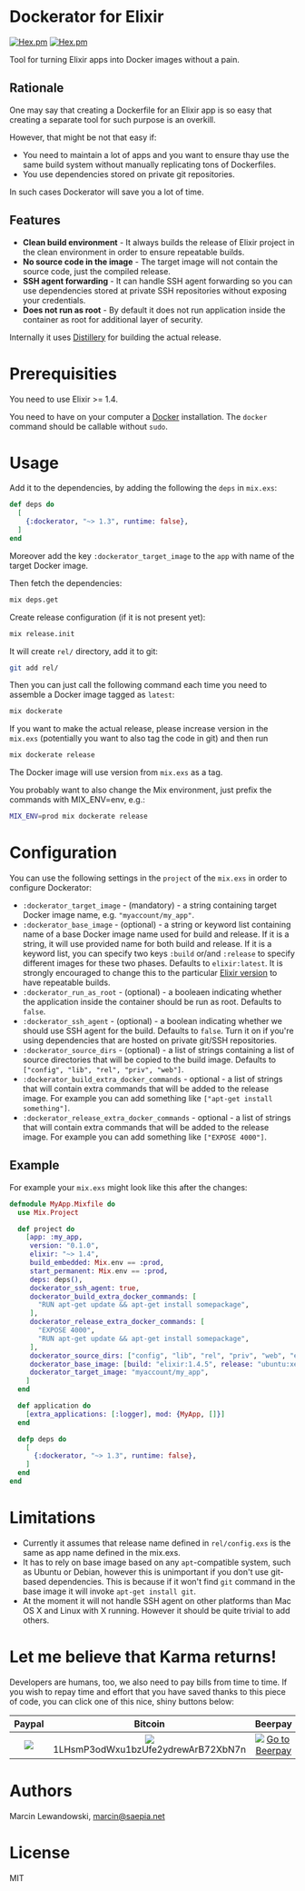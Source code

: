 # Dockerator for Elixir

[![Hex.pm](https://img.shields.io/hexpm/v/dockerator.svg)](https://hex.pm/packages/dockerator)
[![Hex.pm](https://img.shields.io/hexpm/dt/dockerator.svg)](https://hex.pm/packages/dockerator)

Tool for turning Elixir apps into Docker images without a pain.

## Rationale

One may say that creating a Dockerfile for an Elixir app is so easy that
creating a separate tool for such purpose is an overkill.

However, that might be not that easy if:

* You need to maintain a lot of apps and you want to ensure thay use the same
  build system without manually replicating tons of Dockerfiles.
* You use dependencies stored on private git repositories.

In such cases Dockerator will save you a lot of time.

## Features

* **Clean build environment** - It always builds the release of Elixir project 
  in the clean environment in order to ensure repeatable builds.
* **No source code in the image** - The target image will not contain the
  source code, just the compiled release.
* **SSH agent forwarding** - It can handle SSH agent forwarding so you can use 
  dependencies stored at private SSH repositories without exposing your 
  credentials.
* **Does not run as root** - By default it does not run application inside
  the container as root for additional layer of security.

Internally it uses [Distillery](https://github.com/bitwalker/distillery) for
building the actual release.


# Prerequisities

You need to use Elixir >= 1.4.

You need to have on your computer a [Docker](https://docker.io) installation.
The `docker` command should be callable without `sudo`.


# Usage

Add it to the dependencies, by adding the following the `deps` in `mix.exs`:

```elixir
def deps do
  [
    {:dockerator, "~> 1.3", runtime: false},
  ]
end
``` 

Moreover add the key `:dockerator_target_image` to the `app` with name of the
target Docker image.

Then fetch the dependencies:

```bash
mix deps.get
```

Create release configuration (if it is not present yet):

```bash
mix release.init
```

It will create `rel/` directory, add it to git:

```bash
git add rel/
```


Then you can just call the following command each time you need to assemble
a Docker image tagged as `latest`:

```bash
mix dockerate
```

If you want to make the actual release, please increase version in the
`mix.exs` (potentially you want to also tag the code in git) and then run

```bash
mix dockerate release
```

The Docker image will use version from `mix.exs` as a tag.

You probably want to also change the Mix environment, just prefix the
commands with MIX_ENV=env, e.g.:


```bash
MIX_ENV=prod mix dockerate release
```



# Configuration

You can use the following settings in the `project` of the `mix.exs` in order
to configure Dockerator:

* `:dockerator_target_image` - (mandatory) - a string containing target
  Docker image name, e.g. `"myaccount/my_app"`.
* `:dockerator_base_image` - (optional) - a string or keyword list containing 
  name of a base Docker image name used for build and release. If it is
  a string, it will use provided name for both build and release. If it is
  a keyword list, you can specify two keys `:build` or/and `:release` to
  specify different images for these two phases. Defaults to 
  `elixir:latest`. It is strongly encouraged to change this to the particular
  [Elixir version](https://hub.docker.com/r/library/elixir/tags/) to have
  repeatable builds.
* `:dockerator_run_as_root` - (optional) - a booleaen indicating whether the
  application inside the container should be run as root. Defaults to `false`.
* `:dockerator_ssh_agent` - (optional) - a boolean indicating whether
  we should use SSH agent for the build. Defaults to `false`. Turn it on
  if you're using dependencies that are hosted on private git/SSH repositories.
* `:dockerator_source_dirs` - (optional) - a list of strings containing a list
  of source directories that will be copied to the build image. Defaults to
  `["config", "lib", "rel", "priv", "web"]`.
* `:dockerator_build_extra_docker_commands` - optional - a list of strings that
  will contain extra commands that will be added to the release image. For
  example you can add something like `["apt-get install something"]`. 
* `:dockerator_release_extra_docker_commands` - optional - a list of strings that
  will contain extra commands that will be added to the release image. For
  example you can add something like `["EXPOSE 4000"]`. 

## Example

For example your `mix.exs` might look like this after the changes:

```elixir
defmodule MyApp.Mixfile do
  use Mix.Project

  def project do
    [app: :my_app,
     version: "0.1.0",
     elixir: "~> 1.4",
     build_embedded: Mix.env == :prod,
     start_permanent: Mix.env == :prod,
     deps: deps(),
     dockerator_ssh_agent: true,
     dockerator_build_extra_docker_commands: [
       "RUN apt-get update && apt-get install somepackage",
     ],
     dockerator_release_extra_docker_commands: [
       "EXPOSE 4000",
       "RUN apt-get update && apt-get install somepackage",
     ],
     dockerator_source_dirs: ["config", "lib", "rel", "priv", "web", "extra"],
     dockerator_base_image: [build: "elixir:1.4.5", release: "ubuntu:xenial"],
     dockerator_target_image: "myaccount/my_app",
    ]
  end

  def application do
    [extra_applications: [:logger], mod: {MyApp, []}]
  end

  defp deps do
    [
      {:dockerator, "~> 1.3", runtime: false},
    ]
  end
end
```


# Limitations

* Currently it assumes that release name defined in `rel/config.exs` is 
  the same as app name defined in the mix.exs.
* It has to rely on base image based on any `apt`-compatible system, such as 
  Ubuntu or Debian, however this is unimportant if you don't use git-based 
  dependencies. This is because if it won't find `git` command in the base
  image it will invoke `apt-get install git`.
* At the moment it will not handle SSH agent on other platforms than Mac OS X
  and Linux with X running. However it should be quite trivial to add others.


# Let me believe that Karma returns!

Developers are humans, too, we also need to pay bills from time to time. If you
wish to repay time and effort that you have saved thanks to this piece of code,
you can click one of this nice, shiny buttons below:

| Paypal | Bitcoin | Beerpay |
| :----: | :-----: | :-----: |
| [![](https://www.paypalobjects.com/en_US/i/btn/btn_donateCC_LG.gif)](https://www.paypal.com/cgi-bin/webscr?cmd=_s-xclick&hosted_button_id=5BF9TT5YQNU5J) | [![](https://i.imgur.com/dFkg3fw.png)](https://i.imgur.com/5VJeR9h.png)<br> 1LHsmP3odWxu1bzUfe2ydrewArB72XbN7n | [![Go to Beerpay](https://beerpay.io/mspanc/jumbo/badge.svg)](https://beerpay.io/mspanc/jumbo) |


# Authors

Marcin Lewandowski, marcin@saepia.net


# License

MIT

